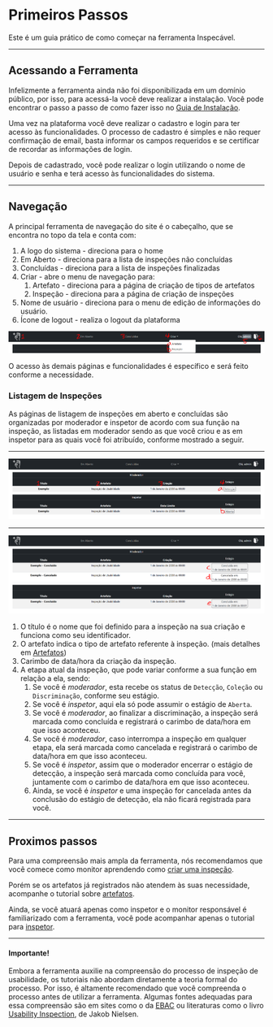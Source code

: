 # Primeiros Passos

Este é um guia prático de como começar na ferramenta Inspecável.

---

## Acessando a Ferramenta

Infelizmente a ferramenta ainda não foi disponibilizada em um domínio público, por isso, para acessá-la você deve realizar a instalação. Você pode encontrar o passo a passo de como fazer isso no [Guia de Instalação](../instalacao.md).

Uma vez na plataforma você deve realizar o cadastro e login para ter acesso às funcionalidades. O processo de cadastro é simples e não requer confirmação de email, basta informar os campos requeridos e se certificar de recordar as informações de login.

Depois de cadastrado, você pode realizar o login utilizando o nome de usuário e senha e terá acesso às funcionalidades do sistema.

---

## Navegação

A principal ferramenta de navegação do site é o cabeçalho, que se encontra no topo da tela e conta com: 

1. A logo do sistema - direciona para o home
2. Em Aberto - direciona para a lista de inspeções não concluídas
3. Concluídas - direciona para a lista de inspeções finalizadas
4. Criar - abre o menu de navegação para:
    1. Artefato - direciona para a página de criação de tipos de artefatos
    2. Inspeção - direciona para a página de criação de inspeções
5. Nome de usuário - direciona para o menu de edição de informações do usuário.
6. Ícone de logout - realiza o logout da plataforma

![Barra de navegação](../assets/tutoriais/cabecalho.png "Cabeçalho do site Inspecável")

O acesso às demais páginas e funcionalidades é específico e será feito conforme a necessidade.

### Listagem de Inspeções

As páginas de listagem de inspeções em aberto e concluídas são organizadas por moderador e inspetor de acordo com sua função na inspeção, as listadas em moderador sendo as que você criou e as em inspetor para as quais você foi atribuído, conforme mostrado a seguir.

---

![Listagem de inspeções em aberto](../assets/tutoriais/listagem-em-aberto.png "Listagem de inspeções em aberto")

---

![Listagem de inspeções concluídas](../assets/tutoriais/listagem-concluidas.png "Listagem de inspeções concluídas")

1. O título é o nome que foi definido para a inspeção na sua criação e funciona como seu identificador.
2. O artefato indica o tipo de artefato referente à inspeção. (mais detalhes em [Artefatos](artefato_tutorial.md))
3. Carimbo de data/hora da criação da inspeção.
4. A etapa atual da inspeção, que pode variar conforme a sua função em relação a ela, sendo:
    1. Se você é _moderador_, esta recebe os status de `Detecção`, `Coleção` ou `Discriminação`, conforme seu estágio.
    2. Se você é _inspetor_, aqui ela só pode assumir o estágio de `Aberta`.
    3. Se você é _moderador_, ao finalizar a discriminação, a inspeção será marcada como concluída e registrará o carimbo de data/hora em que isso aconteceu.
    4. Se você é _moderador_, caso interrompa a inspeção em qualquer etapa, ela será marcada como cancelada e registrará o carimbo de data/hora em que isso aconteceu.
    5. Se você é _inspetor_, assim que o moderador encerrar o estágio de detecção, a inspeção será marcada como concluída para você, juntamente com o carimbo de data/hora em que isso aconteceu.
    6. Ainda, se você é _inspetor_ e uma inspeção for cancelada antes da conclusão do estágio de detecção, ela não ficará registrada para você.

---

## Proximos passos

Para uma compreensão mais ampla da ferramenta, nós recomendamos que você comece como monitor aprendendo como [criar uma inspeção](criar_inspecao.md).

Porém se os artefatos já registrados não atendem às suas necessidade, acompanhe o tutorial sobre [artefatos](artefato_tutorial.md).

Ainda, se você atuará apenas como inspetor e o monitor responsável é familiarizado com a ferramenta, você pode acompanhar apenas o tutorial para [inspetor](criar_inspecao.md).

---

#### __Importante!__

Embora a ferramenta auxilie na compreensão do processo de inspeção de usabilidade, os tutoriais não abordam diretamente a teoria formal do processo. Por isso, é altamente recomendado que você compreenda o processo antes de utilizar a ferramenta. Algumas fontes adequadas para essa compreensão são em sites como o da [EBAC](https://ebaconline.com.br/blog/teste-de-usabilidade) ou literaturas como o livro [Usability Inspection](https://www.researchgate.net/publication/337409059_Jakob_NIELSEN_and_Robert_L_MACK_Usability_Inspection_MethodNew_York_Wiley_1994_413_p), de Jakob Nielsen.